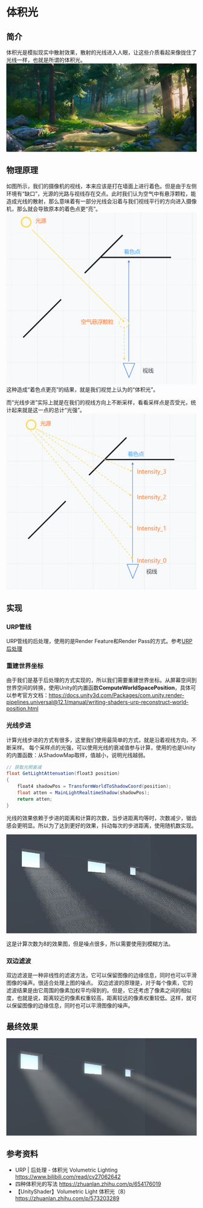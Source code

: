 # 体积光
## 简介
体积光是模拟现实中散射效果，散射的光线进入人眼，让这些介质看起来像拢住了光线一样，也就是所谓的体积光。
![](../../pictures/volumetric_light_0.png)


## 物理原理
如图所示，我们的摄像机的视线，本来应该是打在墙面上进行着色。但是由于左侧环境有“缺口”，光源的光路与视线存在交点。此时我们认为空气中有悬浮颗粒，能造成光线的散射，那么意味着有一部分光线会沿着与我们视线平行的方向进入摄像机，那么就会导致原本的着色点更“亮”。
![](../../pictures/volumetric_light_1.png)
这种造成“着色点更亮”的结果，就是我们视觉上认为的“体积光”。

而“光线步进”实际上就是在我们的视线方向上不断采样，看看采样点是否受光，统计起来就是这一点的总计“光强”。
![](../../pictures/volumetric_light_2.png)

## 实现
### URP管线
URP管线的后处理，使用的是Render Feature和Render Pass的方式。参考[URP后处理](../README.md)

### 重建世界坐标
由于我们是基于后处理的方式实现的，所以我们需要重建世界坐标。从屏幕空间到世界空间的转换，使用Unity的内置函数**ComputeWorldSpacePosition**，具体可以参考官方文档：https://docs.unity3d.com/Packages/com.unity.render-pipelines.universal@12.1/manual/writing-shaders-urp-reconstruct-world-position.html

### 光线步进
计算光线步进的方式有很多，这里我们使用最简单的方式，就是沿着视线方向，不断采样。
每个采样点的光强，可以使用光线的衰减值参与计算，使用的也是Unity的内置函数：从ShadowMap取样，值越小，说明光线越弱。
```csharp
// 获取光照衰减
float GetLightAttenuation(float3 position)
{
    float4 shadowPos = TransformWorldToShadowCoord(position);
    float atten = MainLightRealtimeShadow(shadowPos);
    return atten;
}        
```

光线的效果依赖于步进的距离和计算的次数，当步进距离均等时，次数减少，锯齿感会更明显。所以为了达到更好的效果，抖动每次的步进距离，使用随机数实现。

![](../../pictures/volumetric_light_3.png)

这是计算次数为8的效果图，但是噪点很多，所以需要使用到模糊方法。

### 双边滤波
双边滤波是一种非线性的滤波方法，它可以保留图像的边缘信息，同时也可以平滑图像的噪声。很适合处理上图的噪点。
双边滤波的原理是，对于每个像素，它的滤波结果是由它周围的像素加权平均得到的。但是，它还考虑了像素之间的相似度，也就是说，距离较近的像素权重较高，距离较远的像素权重较低。这样，就可以保留图像的边缘信息，同时也可以平滑图像的噪声。

## 最终效果
![](../../pictures/volumetric_light_4.png)

## 参考资料
- URP | 后处理 - 体积光 Volumetric Lighting https://www.bilibili.com/read/cv27062642
- 四种体积光的写法 https://zhuanlan.zhihu.com/p/654176019
- 【UnityShader】Volumetric Light 体积光（8）https://zhuanlan.zhihu.com/p/573203289
